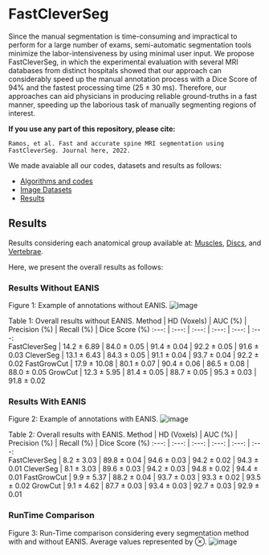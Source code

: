 # FastCleverSeg
Since the manual segmentation is time-consuming and impractical to perform for a large number of exams, semi-automatic segmentation tools minimize the labor-intensiveness by using minimal user input. We propose FastCleverSeg, in which the experimental evaluation with several MRI databases from distinct hospitals showed that our approach can considerably speed up the manual annotation process with a Dice Score of 94\% and the fastest processing time ($25 \pm 30$ ms).
Therefore, our approaches can aid physicians in producing reliable ground-truths in a fast manner, speeding up the laborious task of manually segmenting regions of interest.

**If you use any part of this repository, please cite:**

```
Ramos, et al. Fast and accurate spine MRI segmentation using FastCleverSeg. Journal here, 2022.
```

We made avaiable all our codes, datasets and results as follows:
- [Algorithms and codes](Codes/OldMatlab)
- [Image Datasets](ImageDatasets)
- [Results](Results)



## Results

Results considering each anatomical group available at: [Muscles](PM/readme.md), [Discs](IVD/readme.md), and [Vertebrae](VBs/readme.md).

Here, we present the overall results as follows: 


### Results Without EANIS

Figure 1: Example of annotations without EANIS. 
![image](https://user-images.githubusercontent.com/3834596/184702022-bc7afb78-7e2a-4fc7-93f3-bdb978bca089.png)

 Table 1: Overall results without EANIS.
 Method          | HD (Voxels) | AUC (%)   | Precision (%) | Recall (%) | Dice Score  (%)
   :---:         | :---:       | :---: | :---:     | :---:  | :---:     
FastCleverSeg     | 14.2 $\pm$   6.89 |  84.0  $\pm$  0.05 |  91.4  $\pm$  0.04 |  92.2  $\pm$  0.05 |  91.6  $\pm$   0.03
CleverSeg         | 13.1 $\pm$   6.43 |  84.3 $\pm$   0.05 |  91.1  $\pm$  0.04 |  93.7  $\pm$  0.04 |  92.2  $\pm$  0.02
FastGrowCut       | 17.9 $\pm$  10.08 |  80.1  $\pm$  0.07 |  90.4  $\pm$  0.06 |  86.5  $\pm$  0.08 |  88.0  $\pm$   0.05
GrowCut           | 12.3 $\pm$   5.95 |  81.4 $\pm$   0.05 |  88.7  $\pm$  0.05 |  95.3  $\pm$  0.03 |  91.8  $\pm$  0.02





### Results With EANIS

Figure 2: Example of annotations with EANIS. 
![image](https://user-images.githubusercontent.com/3834596/184703280-5d3afdcb-6051-499d-a167-bfe716971a77.png)



 Table 2: Overall results with EANIS.
 Method          | HD (Voxels) | AUC (%)  | Precision (%) | Recall (%) | Dice Score  (%)
   :---:         | :---:       | :---: | :---:     | :---:  | :---:      
FastCleverSeg    |   8.2  $\pm$  3.03 |  89.8  $\pm$  0.04 |  94.6  $\pm$  0.03 |  94.2  $\pm$  0.02 |  94.3  $\pm$  0.01
CleverSeg        |   8.1  $\pm$  3.03 |  89.6  $\pm$  0.03 |  94.2  $\pm$  0.03 |  94.8  $\pm$  0.02 |  94.4 $\pm$   0.01
FastGrowCut      |   9.9  $\pm$  5.37 |  88.2  $\pm$  0.04 |  93.7  $\pm$  0.03 |  93.3 $\pm$   0.02 |  93.5  $\pm$  0.02
GrowCut          |   9.1  $\pm$  4.62 |  87.7  $\pm$  0.03 |  93.4  $\pm$  0.03 |  92.7  $\pm$  0.03 |  92.9  $\pm$  0.01

### RunTime Comparison

Figure 3: Run-Time comparison considering every segmentation method with and without EANIS. Average values represented by $\otimes$.
![image](https://user-images.githubusercontent.com/3834596/184704772-9acd11c5-8216-4858-83a8-c074f5f511de.png)



